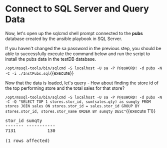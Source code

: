 # Connect to SQL Server and Query Data

Now, let's open up the sqlcmd shell prompt connected to the **pubs** database created by the ansible playbook in SQL Server.

If you haven't changed the sa password in the previous step, you should be able to successfully execute the command below and run the script to install the pubs data in the testDB database. 

`/opt/mssql-tools/bin/sqlcmd -S localhost -U sa -P P@ssWORD! -d pubs -N -C -i ./InstPubs.sql`{{execute}}

Now that the data is loaded, let's query - How about finding the store id of the top performing store and the total sales for that store?  

`/opt/mssql-tools/bin/sqlcmd -S localhost -U sa -P P@ssWORD! -d pubs -N -C -Q "SELECT TOP 1 stores.stor_id, sum(sales.qty) as sumqty FROM stores JOIN sales ON stores.stor_id = sales.stor_id GROUP BY stores.stor_id, stores.stor_name ORDER BY sumqty DESC"`{{execute T1}}

<pre class="file">
stor_id sumqty
------- -----------
7131            130

(1 rows affected)
</pre>

